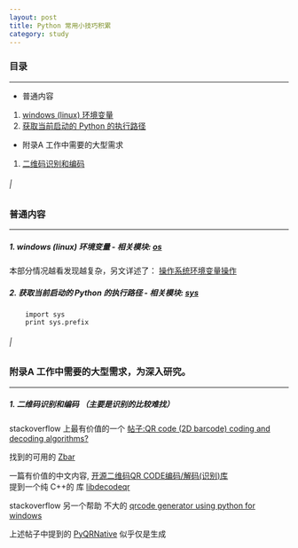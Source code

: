 ```yaml
---
layout: post
title: Python 常用小技巧积累
category: study
---
```




### 目录

---

* 普通内容  
1. [windows \(linux\) 环境变量](#N1)  
2. [获取当前启动的 Python 的执行路径](#N2)

* 附录A 工作中需要的大型需求  
1. [二维码识别和编码](#A1)

###### |

### 普通内容

---

##### 1. <span id="N1"/> windows \(linux\) 环境变量    - 相关模块: [os][] 

本部分情况越看发现越复杂，另文详述了： [操作系统环境变量操作](windows-environment-variables.html)

##### 2. <span id="N2"/> 获取当前启动的 Python 的执行路径    - 相关模块: [sys][] 

        import sys
        print sys.prefix


[os]:http://docs.python.org/release/3.1.5/library/os.html
[sys]:http://docs.python.org/release/3.1.5/library/sys.html

###### |

### 附录A 工作中需要的大型需求，为深入研究。

---

#####  <span id="A1" /> 1. 二维码识别和编码 （主要是识别的比较难找）

stackoverflow 上最有价值的一个  [帖子:QR code \(2D barcode\) coding and decoding algorithms?](http://stackoverflow.com/questions/231741/qr-code-2d-barcode-coding-and-decoding-algorithms)

找到的可用的  [Zbar](http://zbar.sourceforge.net/) 

一篇有价值的中文内容, [开源二维码QR CODE编码/解码\(识别\)库](http://www.360doc.com/content/10/1215/16/1378815_78394188.shtml)  
提到一个纯 C++的 库  [libdecodeqr](http://trac.koka-in.org/libdecodeqr) 

stackoverflow 另一个帮助 不大的 [qrcode generator using python for windows](http://stackoverflow.com/questions/3888125/qrcode-generator-using-python-for-windows)

上述帖子中提到的  [PyQRNative](http://code.google.com/p/pyqrnative/source/browse/trunk/pyqrnative/src/PyQRNative.py) 似乎仅是生成

